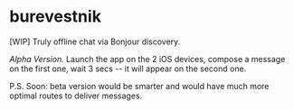 # burevestnik

[WIP] Truly offline chat via Bonjour discovery.

_Alpha Version._ Launch the app on the 2 iOS devices, compose a message on the first one, wait 3 secs -- it will appear on the second one.

P.S. Soon: beta version would be smarter and would have much more optimal routes to deliver messages.
